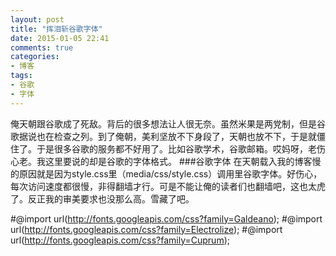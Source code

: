 ```yaml
---
layout: post
title: "挥泪斩谷歌字体"
date: 2015-01-05 22:41
comments: true
categories: 
- 博客
tags:
- 谷歌
- 字体
---
```



俺天朝跟谷歌成了死敌。背后的很多想法让人很无奈。虽然米果是两党制，但是谷歌据说也在检查之列。到了俺朝，美利坚放不下身段了，天朝也放不下，于是就僵住了。于是很多谷歌的服务都不好用了。比如谷歌学术，谷歌邮箱。哎妈呀，老伤心老。我这里要说的却是谷歌的字体格式。
###谷歌字体
在天朝载入我的博客慢的原因就是因为style.css里（media/css/style.css）调用里谷歌字体。好伤心，每次访问速度都很慢，非得翻墙才行。可是不能让俺的读者们也翻墙吧，这也太虎了。反正我的审美要求也没那么高。雪藏了吧。


  #@import url(http://fonts.googleapis.com/css?family=Galdeano);
  #@import url(http://fonts.googleapis.com/css?family=Electrolize);
  #@import url(http://fonts.googleapis.com/css?family=Cuprum);
